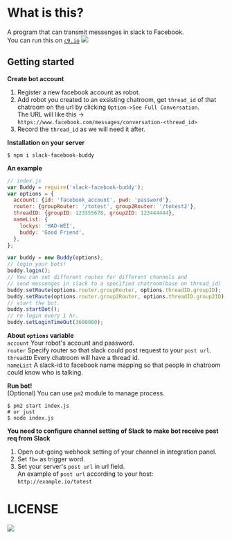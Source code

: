 What is this?
==
A program that can transmit messenges in slack to Facebook.  
You can run this on [`c9.io`](http://c9.io)
![](https://dl.dropboxusercontent.com/u/16975922/capture.gif)

## Getting started
**Create bot account**  
1. Register a new facebook account as robot.   
2. Add robot you created to an exsisting chatroom, get `thread_id` of that chatroom on the url by clicking `Option->See Full Conversation`.  
The URL will like this -> `https://www.facebook.com/messages/conversation-<thread_id>`  
3. Record the `thread_id` as we will need it after. 

**Installation on your server**  
```shell
$ npm i slack-facebook-buddy
```

**An example**
```javascript
// index.js
var Buddy = require('slack-facebook-buddy');
var options = {
  account: {id: 'facebook_account', pwd: 'password'},
  router: {groupRouter: '/totest', group2Router: '/totest2'},
  threadID: {groupID: 123355678, group2ID: 123444444},
  nameList: {
    lockys: 'HAO-WEI',
    buddy: 'Good Friend',
  },
};

var buddy = new Buddy(options);
// login your bots!
buddy.login();
// You can set different routes for different channels and
// send messenges in slack to a specified chatroom(base on thread_id)
buddy.setRoute(options.router.groupRouter, options.threadID.groupID);
buddy.setRoute(options.router.group2Router, options.threadID.group2ID);
// start the bot.
buddy.startBot();
// re-login every 1 hr.
buddy.setLoginTimeOut(3600000);
```
**About `options` variable**  
`account` Your robot's account and password.    
`router` Specify router so that slack could post request to your `post url`.    
`threadID` Every chatroom will have a thread id.  
`nameList` A slack-id to facebook name mapping so that people in chatroom could know who is talking.

**Run bot!**  
(Optional) You can use `pm2` module to manage process.
```shell
$ pm2 start index.js
# or just
$ node index.js
```
**You need to configure channel setting of Slack to make bot receive post req from Slack**  
1. Open out-going webhook setting of your channel in integration panel.  
2. Set `fb=` as trigger word.  
3. Set your server's `post url` in url field.  
An example of `post url` according to your host: `http://example.io/totest`

LICENSE
==
![](https://img.shields.io/dub/l/vibe-d.svg)
